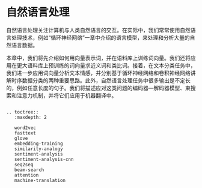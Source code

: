 # 自然语言处理

自然语言处理关注计算机与人类自然语言的交互。在实际中，我们常常使用自然语言处理技术，例如“循环神经网络”一章中介绍的语言模型，来处理和分析大量的自然语言数据。

本章中，我们将先介绍如何用向量表示词，并在语料库上训练词向量。我们还将应用在更大语料库上预训练的词向量求近义词和类比词。接着，在文本分类任务中，我们进一步应用词向量分析文本情感，并分别基于循环神经网络和卷积神经网络讲解时序数据分类的两种重要思路。此外，自然语言处理任务中很多输出是不定长的，例如任意长度的句子。我们将描述应对这类问题的编码器—解码器模型、束搜索和注意力机制，并将它们应用于机器翻译中。

```eval_rst

.. toctree::
   :maxdepth: 2

   word2vec
   fasttext
   glove
   embedding-training
   similarity-analogy
   sentiment-analysis
   sentiment-analysis-cnn
   seq2seq
   beam-search
   attention
   machine-translation
```
